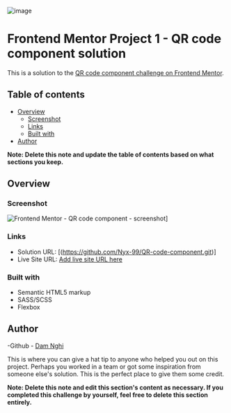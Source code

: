 ![image](https://github.com/Nyx-99/QR-code-component/assets/125676643/ac1bc469-a2c4-4ab5-972c-3af5d0ec4ced)
# Frontend Mentor Project 1 - QR code component solution

This is a solution to the [QR code component challenge on Frontend Mentor](https://www.frontendmentor.io/challenges/qr-code-component-iux_sIO_H). 

## Table of contents

- [Overview](#overview)
  - [Screenshot](#screenshot)
  - [Links](#links)
  - [Built with](#built-with)
- [Author](#author)


**Note: Delete this note and update the table of contents based on what sections you keep.**

## Overview

### Screenshot

![ Frontend Mentor - QR code component - screenshot](https://github.com/Nyx-99/QR-code-component/assets/125676643/03d0233f-8517-48f8-9b6b-9b2fc8b687e6)]


### Links

- Solution URL: [(https://github.com/Nyx-99/QR-code-component.git)]
- Live Site URL: [Add live site URL here](https://your-live-site-url.com)

### Built with

- Semantic HTML5 markup
- SASS/SCSS
- Flexbox


## Author

-Github - [Dam Nghi](https://www.your-site.com)


This is where you can give a hat tip to anyone who helped you out on this project. Perhaps you worked in a team or got some inspiration from someone else's solution. This is the perfect place to give them some credit.

**Note: Delete this note and edit this section's content as necessary. If you completed this challenge by yourself, feel free to delete this section entirely.**
